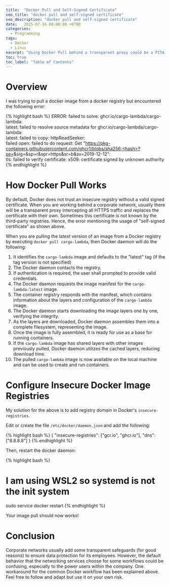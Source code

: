 ```yaml
---
title:  "Docker Pull and Self-Signed Certificate"
seo_title: "docker pull and self-signed certificate"
seo_description: "docker pull and self-signed certificate"
date:   2025-07-16 00:00:00 +0700
categories:
  - Programming
tags:
  - Docker
  - Linux
excerpt: "Using Docker Pull behind a transparent proxy could be a PITA..."
toc: true
toc_label: "Table of Contents"
---
```

# Overview
I was trying to pull a docker image from a docker registry but encountered the following error:

{% highlight bash %}
ERROR: failed to solve: ghcr.io/cargo-lambda/cargo-lambda:   
latest: failed to resolve source metadata for ghcr.io/cargo-lambda/cargo-lambda:   
latest: failed to copy: httpReadSeeker:    
failed open: failed to do request: Get "https://pkg-containers.githubusercontent.com/ghcr1/blobs/sha256:<hash>?se=<date>&sig=<sig>&sp=r&spr=https&sr=b&sv=2019-12-12":    
tls: failed to verify certificate: x509: certificate signed by unknown authority   
{% endhighlight %}

# How Docker Pull Works
By default, Docker does not trust an insecure registry without a valid signed certificate. When you are working behind a corporate network, usually there will be a transparent proxy intercepting all HTTPS traffic and replaces the certificate with their own. Sometimes this certificate is not known by the third-party registries. Hence, the error mentioning the usage of "self-signed certificate" as shown above.

When you are pulling the latest version of an image from a Docker registry by executing `docker pull cargo-lambda`, then Docker daemon will do the following:

1. It identifies the `cargo-lambda` image and defaults to the "latest" tag (if the tag version is not specified)
2. The Docker daemon contacts the registry.
3. If authentication is required, the user shall prompted to provide valid credentials.
4. The Docker daemon requests the image manifest for the `cargo-lambda:latest` image.
5. The container registry responds with the manifest, which contains information about the layers and configuration of the `cargo-lambda` image.
6. The Docker daemon starts downloading the image layers one by one, verifying the integrity.
7. As the layers are downloaded, Docker daemon assembles them into a complete filesystem, representing the image.
8. Once the image is fully assembled, it is ready for use as a base for running containers.
9. If the `cargo-lambda` image has shared layers with other images previously pulled, Docker daemon utilizes the cached layers, reducing download time.
10. The pulled `cargo-lambda` image is now available on the local machine and can be used to create and run containers.

# Configure Insecure Docker Image Registries

My solution for the above is to add registry domain in Docker's `insecure-registries`.

Edit or create the file `/etc/docker/daemon.json` and add the following:

{% highlight bash %}
{
        "insecure-registries": ["gcr.io", "ghcr.io"],
        "dns": ["8.8.8.8"]
}
{% endhighlight %}

Then, restart the docker daemon:

{% highlight bash %}
# I am using WSL2 so systemd is not the init system
sudo service docker restart
{% endhighlight %}

Your image pull should now works!

# Conclusion

Corporate networks usually add some transparent safeguards (for good reasons) to ensure data protection for its employees. However, the default behavior that the networking services choose for some workflows could be confusing, especially to the power users within the company. One workaround for the common Docker workflow has been explained above. Feel free to follow and adapt but use it on your own risk. 